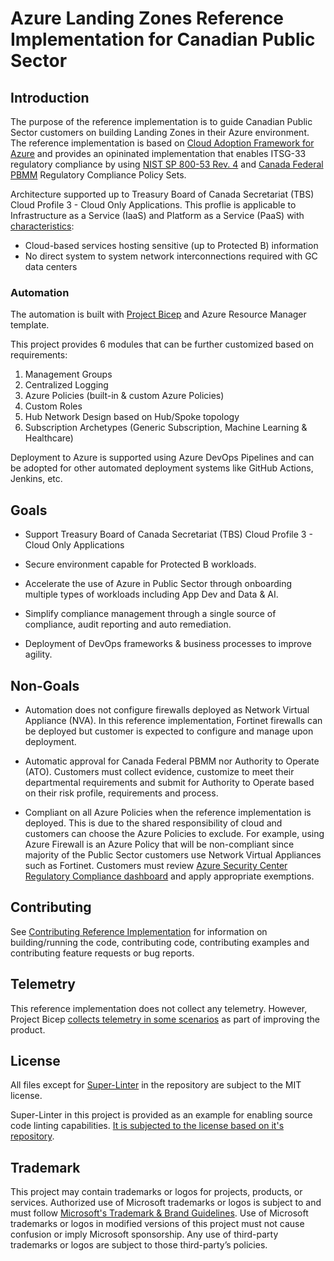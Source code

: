 # Azure Landing Zones Reference Implementation for Canadian Public Sector

## Introduction

The purpose of the reference implementation is to guide Canadian Public Sector customers on building Landing Zones in their Azure environment.  The reference implementation is based on [Cloud Adoption Framework for Azure](https://docs.microsoft.com/azure/cloud-adoption-framework/ready/landing-zone/) and provides an opininated implementation that enables ITSG-33 regulatory compliance by using [NIST SP 800-53 Rev. 4](https://docs.microsoft.com/azure/governance/policy/samples/nist-sp-800-53-r4) and [Canada Federal PBMM](https://docs.microsoft.com/azure/governance/policy/samples/canada-federal-pbmm) Regulatory Compliance Policy Sets.

Architecture supported up to Treasury Board of Canada Secretariat (TBS) Cloud Profile 3 - Cloud Only Applications.  This proflie is applicable to Infrastructure as a Service (IaaS) and Platform as a Service (PaaS) with [characteristics](https://github.com/canada-ca/cloud-guardrails/blob/master/EN/00_Applicable-Scope.md):

* Cloud-based services hosting sensitive (up to Protected B) information
* No direct system to system network interconnections required with GC data centers

### Automation

The automation is built with [Project Bicep](https://github.com/Azure/bicep/blob/main/README.md) and Azure Resource Manager template.

This project provides 6 modules that can be further customized based on requirements:

1. Management Groups
2. Centralized Logging
3. Azure Policies (built-in & custom Azure Policies)
4. Custom Roles
5. Hub Network Design based on Hub/Spoke topology
6. Subscription Archetypes (Generic Subscription, Machine Learning & Healthcare)

Deployment to Azure is supported using Azure DevOps Pipelines and can be adopted for other automated deployment systems like GitHub Actions, Jenkins, etc.


## Goals

* Support Treasury Board of Canada Secretariat (TBS) Cloud Profile 3 - Cloud Only Applications

* Secure environment capable for Protected B workloads.

* Accelerate the use of Azure in Public Sector through onboarding 
multiple types of workloads including App Dev and Data & AI.

* Simplify compliance management through a single source of compliance, audit reporting and auto remediation.

* Deployment of DevOps frameworks & business processes to improve agility.

## Non-Goals

* Automation does not configure firewalls deployed as Network Virtual Appliance (NVA).  In this reference implementation, Fortinet firewalls can be deployed but customer is expected to configure and manage upon deployment.

* Automatic approval for Canada Federal PBMM nor Authority to Operate (ATO).  Customers must collect evidence, customize to meet their departmental requirements and submit for Authority to Operate based on their risk profile, requirements and process.

* Compliant on all Azure Policies when the reference implementation is deployed.  This is due to the shared responsibility of cloud and customers can choose the Azure Policies to exclude.  For example, using Azure Firewall is an Azure Policy that will be non-compliant since majority of the Public Sector customers use Network Virtual Appliances such as Fortinet.  Customers must review [Azure Security Center Regulatory Compliance dashboard](https://docs.microsoft.com/azure/security-center/update-regulatory-compliance-packages) and apply appropriate exemptions.

## Contributing

See [Contributing Reference Implementation](CONTRIBUTING.md) for information on building/running the code, contributing code, contributing examples and contributing feature requests or bug reports.

## Telemetry

This reference implementation does not collect any telemetry.  However, Project Bicep [collects telemetry in some scenarios](https://github.com/Azure/bicep/blob/main/README.md#telemetry) as part of improving the product.


## License

All files except for [Super-Linter](https://github.com/github/super-linter) in the repository are subject to the MIT license.

Super-Linter in this project is provided as an example for enabling source code linting capabilities.  [It is subjected to the license based on it's repository](https://github.com/github/super-linter).

## Trademark

This project may contain trademarks or logos for projects, products, or services. Authorized use of Microsoft trademarks or logos is subject to and must follow [Microsoft's Trademark & Brand Guidelines](https://www.microsoft.com/legal/intellectualproperty/trademarks). Use of Microsoft trademarks or logos in modified versions of this project must not cause confusion or imply Microsoft sponsorship. Any use of third-party trademarks or logos are subject to those third-party’s policies.
